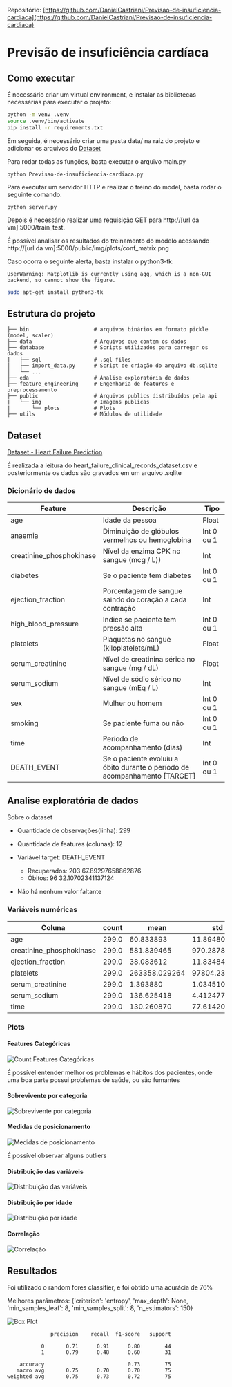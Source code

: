 Repositório: [https://github.com/DanielCastriani/Previsao-de-insuficiencia-cardiaca](https://github.com/DanielCastriani/Previsao-de-insuficiencia-cardiaca)

# Previsão de insuficiência cardíaca


## Como executar

É necessário criar um virtual environment, e instalar as bibliotecas necessárias para executar o projeto:

```sh
python -m venv .venv
source .venv/bin/activate
pip install -r requirements.txt
```

Em seguida, é necessário criar uma pasta data/ na raiz do projeto e adicionar os arquivos do [Dataset](https://www.kaggle.com/andrewmvd/heart-failure-clinical-data)

Para rodar todas as funções, basta executar o arquivo main.py
```
python Previsao-de-insuficiencia-cardiaca.py
```

Para executar um servidor HTTP e realizar o treino do model, basta rodar o seguinte comando.
```
python server.py
```
Depois é necessário realizar uma requisição GET para http://\[url da vm]:5000/train_test. 

É possível analisar os resultados do treinamento do modelo acessando http://\[url da vm]:5000/public/img/plots/conf_matrix.png


Caso ocorra o seguinte alerta, basta instalar o python3-tk:  
```
UserWarning: Matplotlib is currently using agg, which is a non-GUI backend, so cannot show the figure. 
```

```bash
sudo apt-get install python3-tk
```

## Estrutura do projeto

```
├── bin                     # arquivos binários em formato pickle (model, scaler)
├── data                    # Arquivos que contem os dados
├── database                # Scripts utilizados para carregar os dados
|   ├── sql                 # .sql files
│   ├── import_data.py      # Script de criação do arquivo db.sqlite
│   └── ...
├── eda                     # Analise exploratória de dados
├── feature_engineering     # Engenharia de features e preprocessamento
├── public                  # Arquivos publics distribuídos pela api
|   └── img                 # Imagens publicas
|       └── plots           # Plots
├── utils                   # Módulos de utilidade
```

## Dataset

[Dataset - Heart Failure Prediction](https://www.kaggle.com/andrewmvd/heart-failure-clinical-data)

É realizada a leitura do heart_failure_clinical_records_dataset.csv e posteriormente os dados são gravados em um arquivo .sqlite

### Dicionário de dados

| Feature                  | Descrição                                                                   | Tipo       |
| ------------------------ | --------------------------------------------------------------------------- | ---------- |
| age                      | Idade da pessoa                                                             | Float      |
| anaemia                  | Diminuição de glóbulos vermelhos ou hemoglobina                             | Int 0 ou 1 |
| creatinine_phosphokinase | Nível da enzima CPK no sangue (mcg / L))                                    | Int        |
| diabetes                 | Se o paciente tem diabetes                                                  | Int 0 ou 1 |
| ejection_fraction        | Porcentagem de sangue saindo do coração a cada contração                    | Int        |
| high_blood_pressure      | Indica se paciente tem pressão alta                                         | Int 0 ou 1 |
| platelets                | Plaquetas no sangue (kiloplatelets/mL)                                      | Float      |
| serum_creatinine         | Nível de creatinina sérica no sangue (mg / dL)                              | Float      |
| serum_sodium             | Nível de sódio sérico no sangue (mEq / L)                                   | Int        |
| sex                      | Mulher ou homem                                                             | Int 0 ou 1 |
| smoking                  | Se paciente fuma ou não                                                     | Int 0 ou 1 |
| time                     | Período de acompanhamento (dias)                                            | Int        |
| DEATH_EVENT              | Se o paciente evoluiu a óbito durante o período de acompanhamento \[TARGET] | Int 0 ou 1 |


## Analise exploratória de dados

Sobre o dataset
- Quantidade de observações(linha): 299
- Quantidade de features (colunas): 12

- Variável target: DEATH_EVENT
  - Recuperados: 203          67.89297658862876
  - Óbitos: 96               32.10702341137124

- Não há nenhum valor faltante


### Variáveis numéricas

| Coluna                   | count | mean          | std          | min     | 25%      | 50%      | 75%      | max      |
| ------------------------ | ----- | ------------- | ------------ | ------- | -------- | -------- | -------- | -------- |
| age                      | 299.0 | 60.833893     | 11.894809    | 40.0    | 51.0     | 60.0     | 70.0     | 95.0     |
| creatinine_phosphokinase | 299.0 | 581.839465    | 970.287881   | 23.0    | 116.5    | 250.0    | 582.0    | 7861.0   |
| ejection_fraction        | 299.0 | 38.083612     | 11.834841    | 14.0    | 30.0     | 38.0     | 45.0     | 80.0     |
| platelets                | 299.0 | 263358.029264 | 97804.236869 | 25100.0 | 212500.0 | 262000.0 | 303500.0 | 850000.0 |
| serum_creatinine         | 299.0 | 1.393880      | 1.034510     | 0.5     | 0.9      | 1.1      | 1.4      | 9.4      |
| serum_sodium             | 299.0 | 136.625418    | 4.412477     | 113.0   | 134.0    | 137.0    | 140.0    | 148.0    |
| time                     | 299.0 | 130.260870    | 77.614208    | 4.0     | 73.0     | 115.0    | 203.0    | 285.0    |



### Plots

#### Features Categóricas
![Count Features Categóricas](public/img/plots/count_plot.png)

É possível entender melhor os problemas e hábitos dos pacientes, onde uma boa parte possui problemas de saúde, ou são fumantes

#### Sobrevivente por categoria
![Sobrevivente por categoria](public/img/plots/survival.png)

#### Medidas de posicionamento
![Medidas de posicionamento](public/img/plots/boxplot.png)

É possível observar alguns outliers

#### Distribuição das variáveis
![Distribuição das variáveis](public/img/plots/distplot.png)

#### Distribuição por idade
![Distribuição por idade](public/img/plots/scatter_age.png)

#### Correlação
![Correlação](public/img/plots/correlation.png)

## Resultados

Foi utilizado o random fores classifier, e foi obtido uma acurácia de 76%

Melhores parâmetros: {'criterion': 'entropy', 'max_depth': None, 'min_samples_leaf': 8, 'min_samples_split': 8, 'n_estimators': 150}

![Box Plot](public/img/plots/conf_matrix.png)

```
              precision    recall  f1-score   support

           0       0.71      0.91      0.80        44
           1       0.79      0.48      0.60        31

    accuracy                           0.73        75
   macro avg       0.75      0.70      0.70        75
weighted avg       0.75      0.73      0.72        75
```